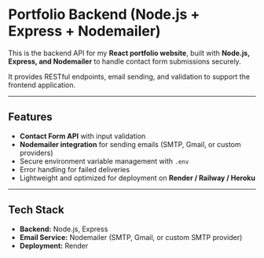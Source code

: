 #  Portfolio Backend (Node.js + Express + Nodemailer)

This is the backend API for my **React portfolio website**, built with **Node.js, Express, and Nodemailer** to handle contact form submissions securely.  

It provides RESTful endpoints, email sending, and validation to support the frontend application.  

---

##  Features
- **Contact Form API** with input validation  
- **Nodemailer integration** for sending emails (SMTP, Gmail, or custom providers)  
- Secure environment variable management with `.env`  
- Error handling for failed deliveries  
- Lightweight and optimized for deployment on **Render / Railway / Heroku**  

---

##  Tech Stack
- **Backend:** Node.js, Express  
- **Email Service:** Nodemailer (SMTP, Gmail, or custom SMTP provider)  
- **Deployment:** Render 
